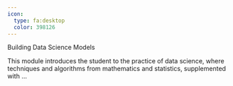 ```yaml
---
icon:
  type: fa:desktop
  color: 398126
---
```

Building Data Science Models

This module introduces the student to the practice of data science, where techniques and algorithms from mathematics and statistics, supplemented with ... 
